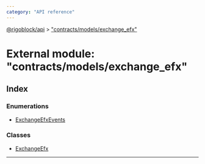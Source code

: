 ```yaml
---
category: "API reference"
---
```



[@rigoblock/api](../1.quick_start.md) > ["contracts/models/exchange_efx"](../modules/_contracts_models_exchange_efx_.md)

# External module: "contracts/models/exchange_efx"

## Index

### Enumerations

* [ExchangeEfxEvents](../enums/_contracts_models_exchange_efx_.exchangeefxevents.md)

### Classes

* [ExchangeEfx](../classes/_contracts_models_exchange_efx_.exchangeefx.md)

---

